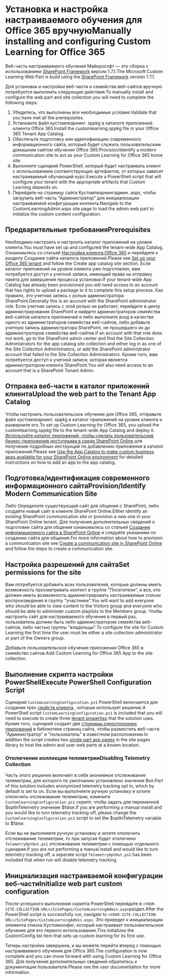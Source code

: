 # <a name="manually-installing-and-configuring-custom-learning-for-office-365"></a><span data-ttu-id="41eb2-101">Установка и настройка настраиваемого обучения для Office 365 вручную</span><span class="sxs-lookup"><span data-stu-id="41eb2-101">Manually installing and configuring Custom Learning for Office 365</span></span>

<span data-ttu-id="41eb2-102">Веб-часть настраиваемого обучения Майкрософт — это сборка с использованием [SharePoint Framework](https://docs.microsoft.com/en-us/sharepoint/dev/spfx/sharepoint-framework-overview) версии 1.7.1.</span><span class="sxs-lookup"><span data-stu-id="41eb2-102">The Microsoft Custom Learning Web Part is build using the [SharePoint Framework](https://docs.microsoft.com/en-us/sharepoint/dev/spfx/sharepoint-framework-overview) version 1.7.1.</span></span>

<span data-ttu-id="41eb2-103">Для установки и настройки веб-части и семейства веб-сайтов вручную потребуется выполнить следующие действия:</span><span class="sxs-lookup"><span data-stu-id="41eb2-103">To manually install and configure the web part and site collection you will need to complete the following steps:</span></span>

1. <span data-ttu-id="41eb2-104">Убедитесь, что выполнены все необходимые условия.</span><span class="sxs-lookup"><span data-stu-id="41eb2-104">Validate that you have met all the prerequisites.</span></span>
1. <span data-ttu-id="41eb2-105">Установите файл кустомлеарнинг. sppkg в каталоге приложений клиента Office 365.</span><span class="sxs-lookup"><span data-stu-id="41eb2-105">Install the customlearning.sppkg file in your Office 365 Tenant App Catalog.</span></span>
1. <span data-ttu-id="41eb2-106">Обеспечьте подготовку или идентификацию современного информационного сайта, который будет служить пользовательским домашним сайтом обучения Office 365.</span><span class="sxs-lookup"><span data-stu-id="41eb2-106">Provision/Identify a modern communication site to act as your Custom Learning for Office 365 home site.</span></span>
1. <span data-ttu-id="41eb2-107">Выполните сценарий PowerShell, который будет настраивать клиент с использованием соответствующих артефактов, от которых зависит настраиваемый обучающий курс.</span><span class="sxs-lookup"><span data-stu-id="41eb2-107">Execute a PowerShell script that will configure your tenant with the appropriate artifacts that Custom Learning depends on.</span></span>
1. <span data-ttu-id="41eb2-108">Перейдите на страницу сайта Кустомлеарнингадмин. aspx, чтобы загрузить веб-часть "Администратор" для инициализации настраиваемой конфигурации контента.</span><span class="sxs-lookup"><span data-stu-id="41eb2-108">Navigate to the CustomLearningAdmin.aspx site page to load the admin web part to initialize the custom content configuration.</span></span>

## <a name="prerequisites"></a><span data-ttu-id="41eb2-109">Предварительные требования</span><span class="sxs-lookup"><span data-stu-id="41eb2-109">Prerequisites</span></span>

<span data-ttu-id="41eb2-110">Необходимо настроить и настроить каталог приложений на уровне клиента.</span><span class="sxs-lookup"><span data-stu-id="41eb2-110">You must have set up and configured the tenant-wide App Catalog.</span></span> <span data-ttu-id="41eb2-111">Ознакомьтесь со статьей [Настройка клиента Office 365](https://docs.microsoft.com/en-us/sharepoint/dev/spfx/set-up-your-developer-tenant#create-app-catalog-site) и перейдите к разделу Создание сайта каталога приложений.</span><span class="sxs-lookup"><span data-stu-id="41eb2-111">Please see [Set up your Office 365 tenant](https://docs.microsoft.com/en-us/sharepoint/dev/spfx/set-up-your-developer-tenant#create-app-catalog-site) and follow the Create app catalog site section.</span></span> <span data-ttu-id="41eb2-112">Если каталог приложений на уровне клиента уже подготовлен, вам потребуется доступ к учетной записи, имеющей права на отправку пакета для завершения процесса установки.</span><span class="sxs-lookup"><span data-stu-id="41eb2-112">If your tenant-wide App Catalog has already been provisioned you will need access to an account that has rights to upload a package to it to complete this setup process.</span></span> <span data-ttu-id="41eb2-113">Как правило, это учетная запись с ролью администратора SharePoint.</span><span class="sxs-lookup"><span data-stu-id="41eb2-113">Generally this is an account with the SharePoint administrator role.</span></span> <span data-ttu-id="41eb2-114">Если учетная запись с этой ролью не работает, перейдите в центр администрирования SharePoint и найдите администраторов семейства веб-сайтов каталога приложений и либо выполните вход в качестве одного из администраторов семейства веб-сайтов, либо добавьте учетную запись администратора SharePoint, не прошедшего их до администраторов семейства веб-сайтов.</span><span class="sxs-lookup"><span data-stu-id="41eb2-114">If an account with that role does not work, go to the SharePoint admin center and find the Site Collection Administrators for the app catalog site collection and either log in as one of the Site Collection Administrators, or add the SharePoint administrator account that failed to the Site Collection Administrators.</span></span> <span data-ttu-id="41eb2-115">Кроме того, вам потребуется доступ к учетной записи, которая является администратором клиента SharePoint.</span><span class="sxs-lookup"><span data-stu-id="41eb2-115">You will also need access to an account that is a SharePoint Tenant Admin.</span></span>

## <a name="upload-the-web-part-to-the-tenant-app-catalog"></a><span data-ttu-id="41eb2-116">Отправка веб-части в каталог приложений клиента</span><span class="sxs-lookup"><span data-stu-id="41eb2-116">Upload the web part to the Tenant App Catalog</span></span>

<span data-ttu-id="41eb2-117">Чтобы настроить пользовательское обучение для Office 365, отправьте файл кустомлеарнинг. sppkg в каталог приложений на уровне клиента и разверните его.</span><span class="sxs-lookup"><span data-stu-id="41eb2-117">To set up Custom Learning for Office 365, you upload the customlearning.sppkg file to the tenant-wide App Catalog and deploy it.</span></span> <span data-ttu-id="41eb2-118">[Используйте каталог приложений, чтобы сделать пользовательские бизнес-приложения доступными в среде SharePoint Online](https://docs.microsoft.com/en-us/sharepoint/use-app-catalog) для получения подробных инструкций по добавлению приложения в каталог приложений.</span><span class="sxs-lookup"><span data-stu-id="41eb2-118">Please see [Use the App Catalog to make custom business apps available for your SharePoint Online environment](https://docs.microsoft.com/en-us/sharepoint/use-app-catalog) for detailed instructions on how to add an app to the app catalog.</span></span>

## <a name="provisionidentify-modern-communication-site"></a><span data-ttu-id="41eb2-119">Подготовка/идентификация современного информационного сайта</span><span class="sxs-lookup"><span data-stu-id="41eb2-119">Provision/Identify Modern Communication Site</span></span>

<span data-ttu-id="41eb2-120">Либо Определите существующий сайт для общения с SharePoint, либо создайте новый сайт в клиенте SharePoint Online.</span><span class="sxs-lookup"><span data-stu-id="41eb2-120">Either identify an existing SharePoint communication site or provision a new one in your SharePoint Online tenant.</span></span> <span data-ttu-id="41eb2-121">Для получения дополнительных сведений о подготовке сайта для общения ознакомьтесь со статьей [Создание информационного сайта в SharePoint Online](https://support.office.com/en-us/article/create-a-communication-site-in-sharepoint-online-7fb44b20-a72f-4d2c-9173-fc8f59ba50eb) и следуйте указаниям по созданию сайта для общения.</span><span class="sxs-lookup"><span data-stu-id="41eb2-121">For more information about how to provision a communication site see [Create a communication site in SharePoint Online](https://support.office.com/en-us/article/create-a-communication-site-in-sharepoint-online-7fb44b20-a72f-4d2c-9173-fc8f59ba50eb) and follow the steps to create a communication site.</span></span>

## <a name="set-permissions-for-the-site"></a><span data-ttu-id="41eb2-122">Настройка разрешений для сайта</span><span class="sxs-lookup"><span data-stu-id="41eb2-122">Set permissions for the site</span></span>

<span data-ttu-id="41eb2-123">Вам потребуется добавить всех пользователей, которые должны иметь возможность просматривать контент в группе "Посетители", и все, кто должен иметь возможность администрировать настраиваемые списки воспроизведения в группу "участники".</span><span class="sxs-lookup"><span data-stu-id="41eb2-123">You will want to add everyone who should be able to view content to the Visitors group and everyone who should be able to administer custom playlists to the Members group.</span></span> <span data-ttu-id="41eb2-124">Чтобы настроить сайт для настраиваемого обучения в первый раз, пользователь должен быть либо администратором семейства веб-сайтов, либо частью группы "владельцы".</span><span class="sxs-lookup"><span data-stu-id="41eb2-124">To configure the site for Custom Learning the first time the user must be either a site collection administrator or part of the Owners group.</span></span>

<span data-ttu-id="41eb2-125">Добавьте пользовательское обучение приложения Office 365 в семейство сайтов.</span><span class="sxs-lookup"><span data-stu-id="41eb2-125">Add Custom Learning for Office 365 App to the site collection.</span></span>

## <a name="execute-powershell-configuration-script"></a><span data-ttu-id="41eb2-126">Выполнение скрипта настройки PowerShell</span><span class="sxs-lookup"><span data-stu-id="41eb2-126">Execute PowerShell Configuration Script</span></span>

<span data-ttu-id="41eb2-127">Сценарий `CustomLearningConfiguration.ps1` PowerShell включается для создания трех [свойств клиента](https://docs.microsoft.com/en-us/sharepoint/dev/spfx/tenant-properties) , которые использует решение.</span><span class="sxs-lookup"><span data-stu-id="41eb2-127">A PowerShell script `CustomLearningConfiguration.ps1` is included that you will need to execute to create three [tenant properties](https://docs.microsoft.com/en-us/sharepoint/dev/spfx/tenant-properties) that the solution uses.</span></span> <span data-ttu-id="41eb2-128">Кроме того, сценарий создает две [страницы односторонних приложений](https://docs.microsoft.com/en-us/sharepoint/dev/spfx/web-parts/single-part-app-pages) в библиотеке страниц сайта, чтобы разместить веб-части "Администратор" и "пользователь" в известном расположении.</span><span class="sxs-lookup"><span data-stu-id="41eb2-128">In addition the script creates two [single part app pages](https://docs.microsoft.com/en-us/sharepoint/dev/spfx/web-parts/single-part-app-pages) in the site pages library to host the admin and user web parts at a known location.</span></span>

### <a name="disabling-telemetry-collection"></a><span data-ttu-id="41eb2-129">Отключение коллекции телеметрии</span><span class="sxs-lookup"><span data-stu-id="41eb2-129">Disabling Telemetry Collection</span></span>

<span data-ttu-id="41eb2-130">Часть этого решения включает в себя анонимное отслеживание телеметрии, для которого по умолчанию установлено значение Вкл.</span><span class="sxs-lookup"><span data-stu-id="41eb2-130">Part of this solution includes anonymized telemetry tracking opt in, which by default is set to on.</span></span> <span data-ttu-id="41eb2-131">Если вы выполняете ручную установку и хотите отключить отслеживание телеметрии, измените `CustomlearningConfiguration.ps1` скрипт, чтобы задать для переменной $optInTelemetry значение $false.</span><span class="sxs-lookup"><span data-stu-id="41eb2-131">If you are performing a manual install and you would like to turn telemetry tracking off, please change the `CustomlearningConfiguration.ps1` script to set the $optInTelemetry variable to $false.</span></span>

<span data-ttu-id="41eb2-132">Если вы не выполняете ручную установку и хотите отключить отслеживание телеметрии, то при запуске будет отключено `TelemetryOptOut.ps1` отслеживание телеметрии с помощью отдельного сценария.</span><span class="sxs-lookup"><span data-stu-id="41eb2-132">If you are not performing a manual install and would like to turn telemetry tracking off, a seperate script `TelemetryOptOut.ps1` has been included that when run will disable telemetry tracking.</span></span>

## <a name="initialize-web-part-custom-configuration"></a><span data-ttu-id="41eb2-133">Инициализация настраиваемой конфигурации веб-части</span><span class="sxs-lookup"><span data-stu-id="41eb2-133">Initialize web part custom configuration</span></span>

<span data-ttu-id="41eb2-134">После успешного выполнения скрипта PowerShell перейдите в `<YOUR-SITE-COLLECTION-URL>/SitePages/CustomLearningAdmin.aspx`раздел.</span><span class="sxs-lookup"><span data-stu-id="41eb2-134">After the PowerShell script is successfully run, navigate to `<YOUR-SITE-COLLECTION-URL>/SitePages/CustomLearningAdmin.aspx`.</span></span> <span data-ttu-id="41eb2-135">Это приведет к инициализации элемента списка Кустомконфиг, который настраивает пользовательское обучение для его первого использования.</span><span class="sxs-lookup"><span data-stu-id="41eb2-135">This initializes the CustomConfig list item that sets up custom learning for its first use.</span></span>

<span data-ttu-id="41eb2-136">Теперь настройка завершена, и вы можете перейти вперед с помощью настраиваемого обучения для Office 365.</span><span class="sxs-lookup"><span data-stu-id="41eb2-136">The configuration is now complete and you can move forward with using Custom Learning for Office 365.</span></span> <span data-ttu-id="41eb2-137">Для получения дополнительных сведений обратитесь к документации пользователя.</span><span class="sxs-lookup"><span data-stu-id="41eb2-137">Please see the user documentation for more information.</span></span>